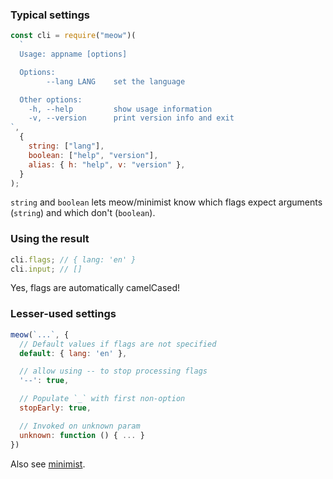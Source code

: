 ### Typical settings

```js
const cli = require("meow")(
  `
  Usage: appname [options]

  Options:
        --lang LANG    set the language

  Other options:
    -h, --help         show usage information
    -v, --version      print version info and exit
`,
  {
    string: ["lang"],
    boolean: ["help", "version"],
    alias: { h: "help", v: "version" },
  }
);
```

`string` and `boolean` lets meow/minimist know which flags expect arguments (`string`) and which don't (`boolean`).

### Using the result

```js
cli.flags; // { lang: 'en' }
cli.input; // []
```

Yes, flags are automatically camelCased!

### Lesser-used settings

```js
meow(`...`, {
  // Default values if flags are not specified
  default: { lang: 'en' },

  // allow using -- to stop processing flags
  '--': true,

  // Populate `_` with first non-option
  stopEarly: true,

  // Invoked on unknown param
  unknown: function () { ... }
})
```

Also see [minimist](minimist.html).
